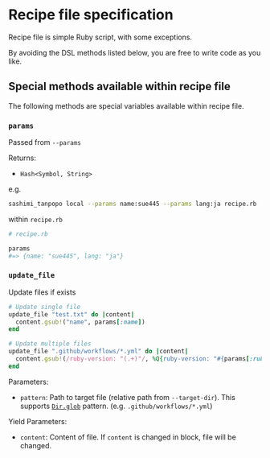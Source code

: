 # Recipe file specification
Recipe file is simple Ruby script, with some exceptions.

By avoiding the DSL methods listed below, you are free to write code as you like.

## Special methods available within recipe file
The following methods are special variables available within recipe file.

### `params`
Passed from `--params`

Returns:

* `Hash<Symbol, String>`

e.g.

```bash
sashimi_tanpopo local --params name:sue445 --params lang:ja recipe.rb
```

within `recipe.rb`

```rb
# recipe.rb

params
#=> {name: "sue445", lang: "ja"}
```

### `update_file`
Update files if exists

```ruby
# Update single file
update_file "test.txt" do |content|
  content.gsub!("name", params[:name])
end

# Update multiple files
update_file ".github/workflows/*.yml" do |content|
  content.gsub!(/ruby-version: "(.+)"/, %Q{ruby-version: "#{params[:ruby_version]}"})
end
```

Parameters:

* `pattern`: Path to target file (relative path from `--target-dir`). This supports [`Dir.glob`](https://ruby-doc.org/current/Dir.html#method-c-glob) pattern. (e.g. `.github/workflows/*.yml`)

Yield Parameters:

* `content`: Content of file. If `content` is changed in block, file will be changed.
